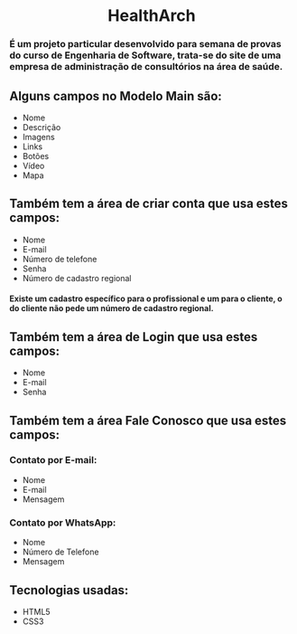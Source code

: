 <h1 align="center">HealthArch</h1>

### É um projeto particular desenvolvido para semana de provas do curso de Engenharia de Software, trata-se do site de uma empresa de administração de consultórios na área de saúde.

## Alguns campos no Modelo Main são:

+ Nome 
+ Descrição
+ Imagens
+ Links
+ Botões
+ Vídeo
+ Mapa

## Também tem a área de criar conta que usa estes campos:

+ Nome
+ E-mail
+ Número de telefone
+ Senha
+ Número de cadastro regional

#### Existe um cadastro específico para o profissional e um para o cliente, o do cliente não pede um número de cadastro regional.

## Também tem a área de Login que usa estes campos:

+ Nome
+ E-mail
+ Senha

## Também tem a área Fale Conosco que usa estes campos:
### Contato por E-mail:
  
+ Nome
+ E-mail
+ Mensagem

### Contato por WhatsApp:

+ Nome
+ Número de Telefone
+ Mensagem

## Tecnologias usadas:

+ HTML5
+ CSS3
